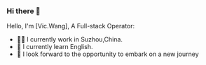 ### Hi there 👋

Hello, I'm [Vic.Wang], A Full-stack Operator:

- 👨‍💼 I currently work in Suzhou,China.
- 🏴󠁧󠁢󠁥󠁮󠁧󠁿 I currently learn English.
- 👯 I look forward to the opportunity to embark on a new journey
<!--
- 👯 I’m looking to collaborate on ...
- 🤔 I’m looking for help with ...
- 💬 Ask me about ...
- 📫 How to reach me: ...
- 😄 Pronouns: ...
- ⚡ Fun fact: ...
-->
